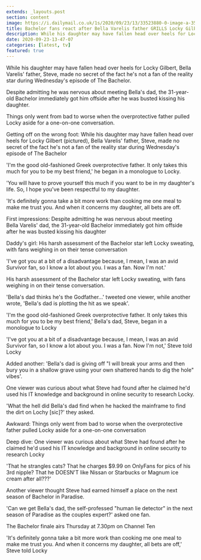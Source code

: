 ```yaml
---
extends: _layouts.post
section: content
image: https://i.dailymail.co.uk/1s/2020/09/23/13/33523880-0-image-a-35_1600863118598.jpg 
title: Bachelor fans react after Bella Varelis father GRILLS Locky Gilbert  
description: While his daughter may have fallen head over heels for Locky Gilbert, Bella Varelis father, Steve, made no secret of the fact hes not a fan during Wednesdays episode of The Bachelor. 
date: 2020-09-23-13-47-07 
categories: [latest, tv] 
featured: true 
--- 
```

While his daughter may have fallen head over heels for Locky Gilbert, Bella Varelis' father, Steve, made no secret of the fact he's not a fan of the reality star during Wednesday's episode of The Bachelor.

Despite admitting he was nervous about meeting Bella's dad, the 31-year-old Bachelor immediately got him offside after he was busted kissing his daughter.

Things only went from bad to worse when the overprotective father pulled Locky aside for a one-on-one conversation. 

Getting off on the wrong foot: While his daughter may have fallen head over heels for Locky Gilbert (pictured), Bella Varelis' father, Steve, made no secret of the fact he's not a fan of the reality star during Wednesday's episode of The Bachelor

'I'm the good old-fashioned Greek overprotective father. It only takes this much for you to be my best friend,' he began in a monologue to Locky. 

'You will have to prove yourself this much if you want to be in my daughter's life. So, I hope you've been respectful to my daughter. 

'It's definitely gonna take a bit more work than cooking me one meal to make me trust you. And when it concerns my daughter, all bets are off. 

First impressions: Despite admitting he was nervous about meeting Bella Varelis' dad, the 31-year-old Bachelor immediately got him offside after he was busted kissing his daughter





Daddy's girl: His harsh assessment of the Bachelor star left Locky sweating, with fans weighing in on their tense conversation

'I've got you at a bit of a disadvantage because, I mean, I was an avid Survivor fan, so I know a lot about you. I was a fan. Now I'm not.'

His harsh assessment of the Bachelor star left Locky sweating, with fans weighing in on their tense conversation.

'Bella's dad thinks he's the Godfather...' tweeted one viewer, while another wrote, 'Bella's dad is plotting the hit as we speak'.

'I'm the good old-fashioned Greek overprotective father. It only takes this much for you to be my best friend,' Bella's dad, Steve, began in a monologue to Locky





'I've got you at a bit of a disadvantage because, I mean, I was an avid Survivor fan, so I know a lot about you. I was a fan. Now I'm not,' Steve told Locky

Added another: 'Bella's dad is giving off "I will break your arms and then bury you in a shallow grave using your own shattered hands to dig the hole" vibes'.

One viewer was curious about what Steve had found after he claimed he'd used his IT knowledge and background in online security to research Locky.

'What the hell did Bella's dad find when he hacked the mainframe to find the dirt on Lochy [sic]?' they asked. 

Awkward: Things only went from bad to worse when the overprotective father pulled Locky aside for a one-on-one conversation





Deep dive: One viewer was curious about what Steve had found after he claimed he'd used his IT knowledge and background in online security to research Locky

'That he strangles cats? That he charges $9.99 on OnlyFans for pics of his 3rd nipple? That he DOESN'T like Nissan or Starbucks or Magnum ice cream after all???'

Another viewer thought Steve had earned himself a place on the next season of Bachelor in Paradise. 

'Can we get Bella's dad, the self-professed "human lie detector" in the next season of Paradise as the couples expert?' asked one fan. 

The Bachelor finale airs Thursday at 7.30pm on Channel Ten 

'It's definitely gonna take a bit more work than cooking me one meal to make me trust you. And when it concerns my daughter, all bets are off,' Steve told Locky

